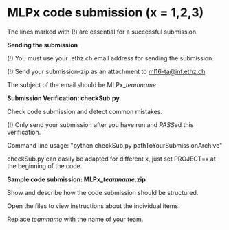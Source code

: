 # MLPx code submission (x = 1,2,3)

The lines marked with (!) are essential for a successful submission.

**Sending the submission**

(!) You must use your .ethz.ch email address for sending the submission.

(!) Send your submission-zip as an attachment to ml16-ta@inf.ethz.ch

The subject of the email should be MLPx_*teamname*
 
**Submission Verification: checkSub.py**

Check code submission and detect common mistakes.

(!) Only send your submission after you have run and *PASS*ed this verification.

Command line usage: "python checkSub.py pathToYourSubmissionArchive"

checkSub.py can easily be adapted for different x, just set PROJECT=x at the beginning of the code.
 
**Sample code submission: MLPx_*teamname*.zip**

Show and describe how the code submission should be structured.

Open the files to view instructions about the individual items.

Replace *teamname* with the name of your team.
